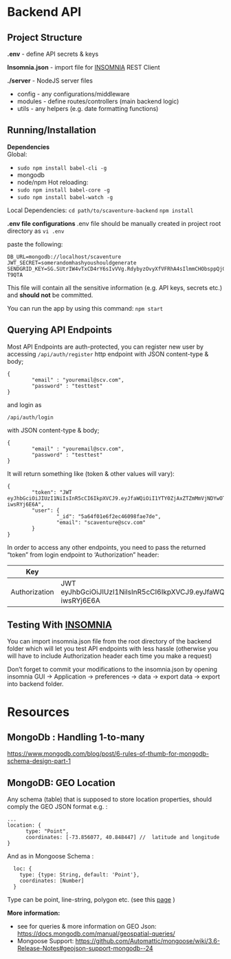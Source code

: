 

# Backend API

## Project Structure

**.env** - define API secrets & keys 

**Insomnia.json** - import file for [INSOMNIA](https://insomnia.rest/)  REST Client 

**./server** - NodeJS server files

- config  - any configurations/middleware
- modules - define routes/controllers (main backend logic)
- utils   - any helpers (e.g. date formatting functions)

## Running/Installation

**Dependencies**  
Global: 

- `sudo npm install babel-cli -g` 
- mongodb
- node/npm
Hot reloading: 
- `sudo npm install babel-core -g`  
- `sudo npm install babel-watch -g`

Local Dependencies: 
`cd path/to/scaventure-backend`
`npm install` 

**.env file configurations**
.env file should be manually created in project root directory as 
`vi .env` 

paste the following:

    DB_URL=mongodb://localhost/scaventure
    JWT_SECRET=somerandomhashyoushouldgenerate
    SENDGRID_KEY=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

This file will contain all the sensitive information (e.g. API keys, secrets etc.) and **should not** be committed. 

You can run the app by using this command: 
`npm start` 


## Querying API Endpoints

Most API Endpoints are auth-protected, you can register new user by accessing
`/api/auth/register` http endpoint 
with JSON content-type & body;


    {
            "email" : "youremail@scv.com",
            "password" : "testtest"
    }

and login as 

    /api/auth/login

with JSON content-type & body;


    {
            "email" : "youremail@scv.com",
            "password" : "testtest"
    }

It will return something like (token & other values will vary): 

    {
            "token": "JWT eyJhbGciOiJIUzI1NiIsInR5cCI6IkpXVCJ9.eyJfaWQiOiI1YTY0ZjAxZTZmMmVjNDYwOThmYWU3ZGUiLCJlbWFpbCI6InNjYXZlbnR1cmVAc2N2LmNvbSIsImlhdCI6MTUxNjU3NTM0MSwiZXhwIjoxNTE2NTg1NDIxfQ.chqfMcUH1UuIyS9nuCmP6mfDyC1gtyg1-iwsRYj6E6A",
            "user": {
                    "_id": "5a64f01e6f2ec46098fae7de",
                    "email": "scaventure@scv.com"
            }
    }

In order to access any other endpoints, you need to pass the returned “token” from login endpoint to ‘Authorization” header:

| Key           | Value                                                                                                                                                                                                                   |
| ------------- | ----------------------------------------------------------------------------------------------------------------------------------------------------------------------------------------------------------------------- |
| Authorization | JWT eyJhbGciOiJIUzI1NiIsInR5cCI6IkpXVCJ9.eyJfaWQiOiI1YTY0ZjAxZTZmMmVjNDYwOThmYWU3ZGUiLCJlbWFpbCI6InNjYXZlbnR1cmVAc2N2LmNvbSIsImlhdCI6MTUxNjU3NTM0MSwiZXhwIjoxNTE2NTg1NDIxfQ.chqfMcUH1UuIyS9nuCmP6mfDyC1gtyg1-iwsRYj6E6A |



## Testing With [INSOMNIA](https://insomnia.rest/) 

You can import insomnia.json file from the root directory of the backend folder which will let you test API endpoints with less hassle (otherwise you will have to include Authorization header each time you make a request)

Don’t forget to commit your modifications to the insomnia.json by opening insomnia GUI → Application → preferences → data → export data → export into backend folder.


# Resources
## MongoDb : Handling 1-to-many

https://www.mongodb.com/blog/post/6-rules-of-thumb-for-mongodb-schema-design-part-1

## MongoDB: GEO Location

Any schema (table) that is supposed to store location properties, should comply the GEO JSON format e.g. :


    ...
    location: {
          type: "Point",
          coordinates: [-73.856077, 40.848447] //  latitude and longitude
    }

And as in Mongoose Schema :

      loc: { 
        type: {type: String, default: 'Point'}, 
        coordinates: [Number] 
      }

Type can be point, line-string, polygon etc. (see this [page](https://docs.mongodb.com/manual/reference/geojson/) )

**More information:**

- see for queries & more information on GEO Json: https://docs.mongodb.com/manual/geospatial-queries/ 
- Mongoose Support: https://github.com/Automattic/mongoose/wiki/3.6-Release-Notes#geojson-support-mongodb--24
